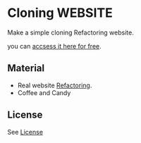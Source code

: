 # Cloning WEBSITE  
Make a simple cloning Refactoring website.

you can [accsess it here for free](https://refactoring-clone.netlify.com/).

## Material
* Real website [Refactoring](https://refactoringui.com/).
* Coffee and Candy

## License
See [License](./LICENSE.md)